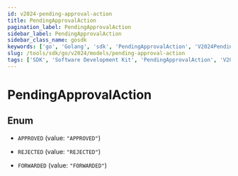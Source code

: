 ```yaml
---
id: v2024-pending-approval-action
title: PendingApprovalAction
pagination_label: PendingApprovalAction
sidebar_label: PendingApprovalAction
sidebar_class_name: gosdk
keywords: ['go', 'Golang', 'sdk', 'PendingApprovalAction', 'V2024PendingApprovalAction'] 
slug: /tools/sdk/go/v2024/models/pending-approval-action
tags: ['SDK', 'Software Development Kit', 'PendingApprovalAction', 'V2024PendingApprovalAction']
---
```


# PendingApprovalAction

## Enum


* `APPROVED` (value: `"APPROVED"`)

* `REJECTED` (value: `"REJECTED"`)

* `FORWARDED` (value: `"FORWARDED"`)


